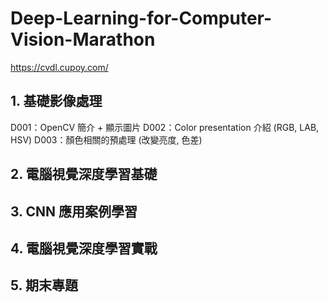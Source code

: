# Deep-Learning-for-Computer-Vision-Marathon

https://cvdl.cupoy.com/


## 1. 基礎影像處理
D001：OpenCV 簡介 + 顯示圖片
D002：Color presentation 介紹 (RGB, LAB, HSV)
D003：顏色相關的預處理 (改變亮度, 色差)

## 2. 電腦視覺深度學習基礎

## 3. CNN 應用案例學習

## 4. 電腦視覺深度學習實戰

## 5. 期末專題

